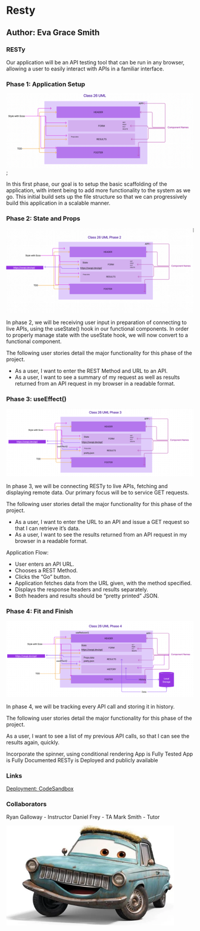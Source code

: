 # Resty

## Author: Eva Grace Smith

### RESTy

Our application will be an API testing tool that can be run in any browser, allowing a user to easily interact with APIs in a familiar interface.




### Phase 1: Application Setup

![Phase 1 UML](./src/assets/Class26UML.png);

In this first phase, our goal is to setup the basic scaffolding of the application, with intent being to add more functionality to the system as we go. This initial build sets up the file structure so that we can progressively build this application in a scalable manner.

### Phase 2: State and Props

![Phase 2 UML](./src/assets/Phase2UML.png)

In phase 2, we will be receiving user input in preparation of connecting to live APIs, using the useState() hook in our functional components. In order to properly manage state with the useState hook, we will now convert <App /> to a functional component.

The following user stories detail the major functionality for this phase of the project.

* As a user, I want to enter the REST Method and URL to an API.
* As a user, I want to see a summary of my request as well as results returned from an API request in my browser in a readable format.

### Phase 3: useEffect()

![Phase 3 UML](./src/assets/Phase3UML.png)

In phase 3, we will be connecting RESTy to live APIs, fetching and displaying remote data. Our primary focus will be to service GET requests.

The following user stories detail the major functionality for this phase of the project.

* As a user, I want to enter the URL to an API and issue a GET request so that I can retrieve it’s data.
* As a user, I want to see the results returned from an API request in my browser in a readable format.

Application Flow:

* User enters an API URL.
* Chooses a REST Method.
* Clicks the “Go” button.
* Application fetches data from the URL given, with the method specified.
* Displays the response headers and results separately.
* Both headers and results should be “pretty printed” JSON.

### Phase 4: Fit and Finish

![Phase 4 UML](./src/assets/Phase4UML.png)

In phase 4, we will be tracking every API call and storing it in history.

The following user stories detail the major functionality for this phase of the project.

As a user, I want to see a list of my previous API calls, so that I can see the results again, quickly.


Incorporate the spinner, using conditional rendering
App is Fully Tested
App is Fully Documented
RESTy is Deployed and publicly available

### Links

[Deployment: CodeSandbox](https://codesandbox.io/p/github/EvaGraceSmith/resty/main?workspaceId=0f6b3b9a-f258-4570-996a-1c11d92f10b3)

### Collaborators

Ryan Galloway - Instructor
Daniel Frey - TA
Mark Smith - Tutor

!["Resty"](./src/assets/rusty.png)